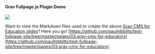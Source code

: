 #### Grav Fullpage.js Plugin Demo

[![](/home/grav-cms-for-educators.png?resize=450,300)](../grav-cms-for-educators)  

Want to view the Markdown files used to create the above [Grav CMS for Education slides](../grav-cms-for-educators)? Here you go! [https://github.com/paulhibbitts/test-fullpage-site/tree/master/pages/03.grav-cms-for-educators](https://github.com/paulhibbitts/test-fullpage-site/tree/master/pages/03.grav-cms-for-educators).
